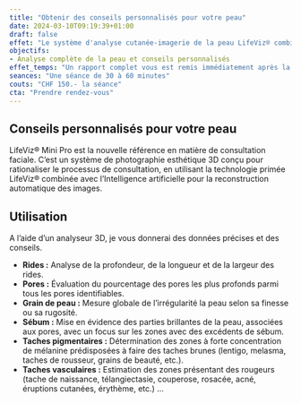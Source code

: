 ```yaml
---
title: "Obtenir des conseils personnalisés pour votre peau"
date: 2024-03-10T09:19:39+01:00
draft: false
effet: "Le système d'analyse cutanée-imagerie de la peau LifeViz® combiné avec l’intelligence artificielle permet de vous apporter des conseils personnalisés. À la fin de la consultation, un rapport complet vous est remis, accompagné de conseils et de propositions de traitement, sans aucune obligation ni engagement de votre part."
objectifs:
- Analyse complète de la peau et conseils personnalisés
effet_temps: "Un rapport complet vous est remis immédiatement après la séance"
seances: "Une séance de 30 à 60 minutes"
couts: "CHF 150.- la séance"
cta: "Prendre rendez-vous"
---
```


## Conseils personnalisés pour votre peau 
 
LifeViz® Mini Pro est la nouvelle référence en matière de consultation faciale. C’est un système de photographie esthétique 3D conçu pour rationaliser le processus de consultation, en utilisant la technologie primée LifeViz® combinée avec l’Intelligence artificielle pour la reconstruction automatique des images. 

## Utilisation
A l’aide d’un analyseur 3D, je vous donnerai des données précises et des conseils. 

* **Rides :** Analyse de la profondeur, de la longueur et de la largeur des rides.
* **Pores :** Évaluation du pourcentage des pores les plus profonds parmi tous les pores identifiables.
* **Grain de peau :** Mesure globale de l’irrégularité la peau selon sa finesse ou sa rugosité.
* **Sébum :** Mise en évidence des parties brillantes de la peau, associées aux pores, avec un focus sur les zones avec des excédents de sébum.
* **Taches pigmentaires :** Détermination des zones à forte concentration de mélanine prédisposées à faire des taches brunes (lentigo, melasma, taches de rousseur, grains de beauté, etc.).
* **Taches vasculaires :** Estimation des zones présentant des rougeurs (tache de naissance, télangiectasie, couperose, rosacée, acné, éruptions cutanées, érythème, etc.) …